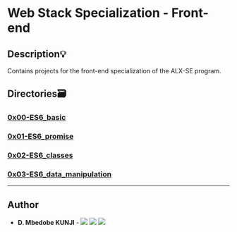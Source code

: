 # Web Stack Specialization - Front-end


## Description:bulb:
Contains projects for the front-end specialization of the ALX-SE program.
## Directories:card_file_box:
### [0x00-ES6_basic](./0x00-ES6_basic)

### [0x01-ES6_promise](./0x01-ES6_promise)

### [0x02-ES6_classes](./0x02-ES6_classes)
### [0x03-ES6_data_manipulation](./0x03-ES6_data_manipulation)
---

## Author
* **D. Mbedobe KUNJI** - [<img src="https://img.shields.io/badge/GitHub-181717.svg?&style=plastic&logo=github&logoColor=white"/>](https://github.com/Mbedobe)
  [<img src="https://img.shields.io/badge/Twitter-1DA1F2.svg?&style=plastic&logo=twitter&logoColor=white"/>](https://twitter.com/@kd_mbedobe)
  [<img src="https://img.shields.io/badge/Linkedin-0A66C2.svg?&style=plastic&logo=linkedin&logoColor=white"/>](https://www.linkedin.com/in/danielmbedobe/)

